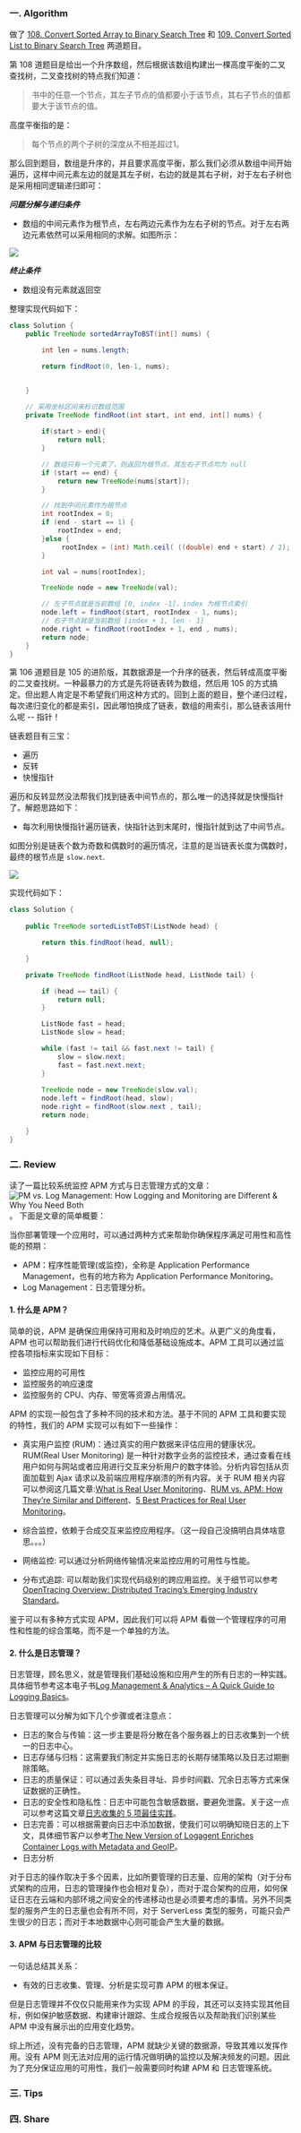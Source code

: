 ### 一. Algorithm

做了 [108. Convert Sorted Array to Binary Search Tree](https://leetcode.com/problems/convert-sorted-array-to-binary-search-tree/) 和 [109. Convert Sorted List to Binary Search Tree](https://leetcode.com/problems/convert-sorted-list-to-binary-search-tree/) 两道题目。

第 108 道题目是给出一个升序数组，然后根据该数组构建出一棵高度平衡的二叉查找树，二叉查找树的特点我们知道：

> 书中的任意一个节点，其左子节点的值都要小于该节点，其右子节点的值都要大于该节点的值。

高度平衡指的是：

> 每个节点的两个子树的深度从不相差超过1。 

那么回到题目，数组是升序的，并且要求高度平衡，那么我们必须从数组中间开始遍历，这样中间元素左边的就是其左子树，右边的就是其右子树，对于左右子树也是采用相同逻辑递归即可：

***问题分解与递归条件***

- 数组的中间元素作为根节点，左右两边元素作为左右子树的节点。对于左右两边元素依然可以采用相同的求解。如图所示：

![](https://github.com/zouyingjie/arts/blob/master/image/arts48_a.png)

***终止条件***

- 数组没有元素就返回空

整理实现代码如下：

```Java
class Solution {
    public TreeNode sortedArrayToBST(int[] nums) {

        int len = nums.length;

        return findRoot(0, len-1, nums);


    }

    // 采用坐标区间来标识数组范围
    private TreeNode findRoot(int start, int end, int[] nums) {
        
        if(start > end){
            return null;
        }

        // 数组只有一个元素了，则返回为根节点，其左右子节点均为 null
        if (start == end) {
            return new TreeNode(nums[start]);
        }

        // 找到中间元素作为根节点
        int rootIndex = 0;
        if (end - start == 1) {
            rootIndex = end;
        }else {
             rootIndex = (int) Math.ceil( ((double) end + start) / 2);
        }

        int val = nums[rootIndex];

        TreeNode node = new TreeNode(val);

        // 左子节点就是当前数组 [0, index -1]，index 为根节点索引
        node.left = findRoot(start, rootIndex - 1, nums);
        // 右子节点就是当前数组 [index + 1, len - 1]
        node.right = findRoot(rootIndex + 1, end , nums);
        return node;
    }
}

```

第 106 道题目是 105 的进阶版，其数据源是一个升序的链表，然后转成高度平衡的二叉查找树。一种最暴力的方式是先将链表转为数组，然后用 105 的方式搞定。但出题人肯定是不希望我们用这种方式的。回到上面的题目，整个递归过程，每次递归变化的都是索引，因此哪怕换成了链表，数组的用索引，那么链表该用什么呢 -- 指针！

链表题目有三宝：

- 遍历
- 反转
- 快慢指针

遍历和反转显然没法帮我们找到链表中间节点的，那么唯一的选择就是快慢指针了。解题思路如下：

- 每次利用快慢指针遍历链表，快指针达到末尾时，慢指针就到达了中间节点。

如图分别是链表个数为奇数和偶数时的遍历情况，注意的是当链表长度为偶数时，最终的根节点是 ``slow.next``.

![](https://github.com/zouyingjie/arts/blob/master/image/arts_48_a_02.png)

实现代码如下：

```Java
class Solution {
      
    public TreeNode sortedListToBST(ListNode head) {

        return this.findRoot(head, null);

    }

    private TreeNode findRoot(ListNode head, ListNode tail) {

        if (head == tail) {
            return null;
        }

        ListNode fast = head;
        ListNode slow = head;

        while (fast != tail && fast.next != tail) {
            slow = slow.next;
            fast = fast.next.next;
        }
        
        TreeNode node = new TreeNode(slow.val);
        node.left = findRoot(head, slow);
        node.right = findRoot(slow.next , tail);
        return node;

    }
}
```

### 二. Review

读了一篇比较系统监控 APM 方式与日志管理方式的文章：![PM vs. Log Management: How Logging and Monitoring are Different & Why You Need Both](https://sematext.com/blog/apm-vs-log-management/#toc-what-is-apm-0)。 下面是文章的简单概要：

当你部署管理一个应用时，可以通过两种方式来帮助你确保程序满足可用性和高性能的预期：

- APM：程序性能管理(或监控)，全称是 Application Performance Management，也有的地方称为 Application Performance Monitoring。
- Log Management：日志管理分析。

#### 1. 什么是 APM？

简单的说，APM 是确保应用保持可用和及时响应的艺术。从更广义的角度看，APM 也可以帮助我们进行代码优化和降低基础设施成本。APM 工具可以通过监控各项指标来实现如下目标：

- 监控应用的可用性
- 监控服务的响应速度
- 监控服务的 CPU、内存、带宽等资源占用情况。

APM 的实现一般包含了多种不同的技术和方法。基于不同的 APM 工具和要实现的特性，我们的 APM 实现可以有如下一些操作：


- 真实用户监控 (RUM)：通过真实的用户数据来评估应用的健康状况。RUM(Real User Monitoring) 是一种针对数字业务的监控技术，通过查看在线用户如何与网站或者应用进行交互来分析用户的数字体验。分析内容包括从页面加载到 Ajax 请求以及前端应用程序崩溃的所有内容。关于 RUM 相关内容可以参阅这几篇文章:[What is Real User Monitoring](https://sematext.com/blog/what-is-real-user-monitoring/)、[RUM vs. APM: How They’re Similar and Different](https://sematext.com/blog/rum-vs-apm/)、[5 Best Practices for Real User Monitoring](https://sematext.com/blog/5-best-practices-for-getting-the-most-out-of-rum/)。

- 综合监控，依赖于合成交互来监控应用程序。（这一段自己没搞明白具体啥意思。。。）

- 网络监控: 可以通过分析网络传输情况来监控应用的可用性与性能。
- 分布式追踪: 可以帮助我们实现代码级别的跨应用监控。关于细节可以参考[OpenTracing Overview: Distributed Tracing’s Emerging Industry Standard](https://sematext.com/blog/opentracing-distributed-tracing-emerging-industry-standard/)。

鉴于可以有多种方式实现 APM，因此我们可以将 APM 看做一个管理程序的可用性和性能的综合策略，而不是一个单独的方法。

#### 2. 什么是日志管理？

日志管理，顾名思义，就是管理我们基础设施和应用产生的所有日志的一种实践。具体细节参考这本电子书[Log Management & Analytics – A Quick Guide to Logging Basics](https://sematext.com/resources/log-management-analytics-a-quick-guide-to-logging-basics-ebook/)。


日志管理可以分解为如下几个步骤或者注意点：

- 日志的聚合与传输：这一步主要是将分散在各个服务器上的日志收集到一个统一的日志中心。
- 日志存储与归档：这需要我们制定并实施日志的长期存储策略以及日志过期删除策略。
- 日志的质量保证：可以通过丢失条目寻址、异步时间戳、冗余日志等方式来保证数据的正确性。
- 日志的安全性和隐私性：日志中可能包含敏感数据，要避免泄露。关于这一点可以参考这篇文章[日志收集的 5 项最佳实践](https://sematext.com/blog/gdpr-top-5-logging-best-practices/)。
- 日志完善：可以根据需要向日志中添加数据，使我们可以明确知晓日志的上下文，具体细节客户以参考[The New Version of Logagent Enriches Container Logs with Metadata and GeoIP](https://sematext.com/blog/new-version-of-logagent-enriches-container-logs-with-metadata-and-geoip/)。
- 日志分析

对于日志的操作取决于多个因素，比如所要管理的日志量、应用的架构（对于分布式架构的应用，日志的管理操作也会相对复杂），而对于混合架构的应用，如何保证日志在云端和内部环境之间安全的传递移动也是必须要考虑的事情。另外不同类型的服务产生的日志量也会有所不同，对于 ServerLess 类型的服务，可能只会产生很少的日志；而对于本地数据中心则可能会产生大量的数据。


#### 3. APM 与日志管理的比较

一句话总结其关系：

- 有效的日志收集、管理、分析是实现可靠 APM 的根本保证。

但是日志管理并不仅仅只能用来作为实现 APM 的手段，其还可以支持实现其他目标，例如保护敏感数据、构建审计跟踪、生成合规报告以及帮助我们识别某些 APM 中没有展示出的应用变化趋势。

综上所述，没有完备的日志管理，APM 就缺少关键的数据源，导致其难以发挥作用。没有 APM 则无法对应用的运行情况做明确的监控以及解决频发的问题。因此为了充分保证应用的可用性，我们一般需要同时构建 APM 和 日志管理系统。

### 三. Tips
### 四. Share
